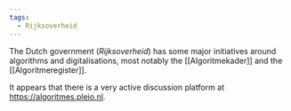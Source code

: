 ```yaml
---
tags:
  - Rijksoverheid
---
```


The Dutch government (_Rijksoverheid_) has some major initiatives around algorithms and digitalisations, most notably the [[Algoritmekader]] and the [[Algoritmeregister]].

It appears that there is a very active discussion platform at https://algoritmes.pleio.nl.